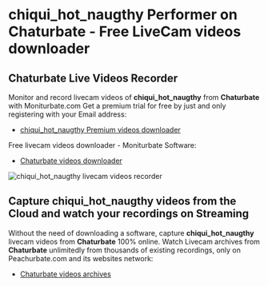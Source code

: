# chiqui_hot_naugthy Performer on Chaturbate - Free LiveCam videos downloader

## Chaturbate Live Videos Recorder

Monitor and record livecam videos of **chiqui_hot_naugthy** from **Chaturbate** with Moniturbate.com
Get a premium trial for free by just and only registering with your Email address:
* [chiqui_hot_naugthy Premium videos downloader](https://moniturbate.com/request-demo-licence-key.html)

Free livecam videos downloader - Moniturbate Software:
* [Chaturbate videos downloader](https://moniturbate.com/moniturbate-download-software.html)

![chiqui_hot_naugthy livecam videos recorder](https://peachurnet.com/templates/moniturbate-software.png)


## Capture chiqui_hot_naugthy videos from the Cloud and watch your recordings on Streaming

Without the need of downloading a software, capture **chiqui_hot_naugthy** livecam videos from **Chaturbate** 100% online.
Watch Livecam archives from **Chaturbate** unlimitedly from thousands of existing recordings, only on Peachurbate.com and its websites network:
* [Chaturbate videos archives](https://peachurnet.com/)
